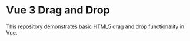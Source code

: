 # Vue 3 Drag and Drop

This repository demonstrates basic HTML5 drag and drop functionality in Vue.
